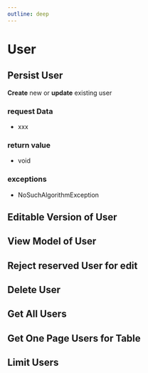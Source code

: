 ```yaml
---
outline: deep
---
```


# User

## Persist User

**Create** new or **update** existing user

### request Data

- xxx

### return value

- void

### exceptions

- NoSuchAlgorithmException

## Editable Version of User

## View Model of User

## Reject reserved User for edit

## Delete User

## Get All Users

## Get One Page Users for Table

## Limit Users

